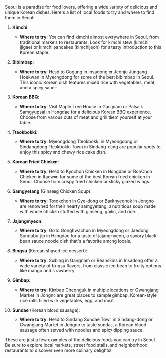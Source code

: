Seoul is a paradise for food lovers, offering a wide variety of delicious and unique Korean dishes. Here's a list of local foods to try and where to find them in Seoul:

1. **Kimchi**:
   - **Where to try**: You can find kimchi almost everywhere in Seoul, from traditional markets to restaurants. Look for kimchi stew (kimchi jjigae) or kimchi pancakes (kimchijeon) for a tasty introduction to this Korean staple.

2. **Bibimbap**:
   - **Where to try**: Head to Gogung in Insadong or Jeonju Jungang Hoekwan in Myeongdong for some of the best bibimbap in Seoul. This iconic Korean dish features mixed rice with vegetables, meat, and a spicy sauce.

3. **Korean BBQ**:
   - **Where to try**: Visit Maple Tree House in Gangnam or Palsaik Samgyupsal in Hongdae for a delicious Korean BBQ experience. Choose from various cuts of meat and grill them yourself at your table.

4. **Tteokbokki**:
   - **Where to try**: Myeongdong Tteokbokki in Myeongdong or Sindangdong Tteokbokki Town in Sindang-dong are popular spots to enjoy this spicy and chewy rice cake dish.

5. **Korean Fried Chicken**:
   - **Where to try**: Head to Kyochon Chicken in Hongdae or BonChon Chicken in Itaewon for some of the best Korean fried chicken in Seoul. Choose from crispy fried chicken or sticky glazed wings.

6. **Samgyetang** (Ginseng Chicken Soup):
   - **Where to try**: Tosokchon in Gye-dong or Baeknyeonok in Jongno are renowned for their hearty samgyetang, a nutritious soup made with whole chicken stuffed with ginseng, garlic, and rice.

7. **Jajangmyeon**:
   - **Where to try**: Go to Gonghwachun in Myeongdong or Jaedong Sundubu-jip in Hongdae for a taste of jajangmyeon, a savory black bean sauce noodle dish that's a favorite among locals.

8. **Bingsu** (Korean shaved ice dessert):
   - **Where to try**: Sulbing in Gangnam or BeansBins in Insadong offer a wide variety of bingsu flavors, from classic red bean to fruity options like mango and strawberry.

9. **Gimbap**:
   - **Where to try**: Kimbap Cheonguk in multiple locations or Gwangjang Market in Jongno are great places to sample gimbap, Korean-style rice rolls filled with vegetables, egg, and meat.

10. **Sundae** (Korean blood sausage):
    - **Where to try**: Head to Sindang Sundae Town in Sindang-dong or Gwangjang Market in Jongno to taste sundae, a Korean blood sausage often served with noodles and spicy dipping sauce.

These are just a few examples of the delicious foods you can try in Seoul. Be sure to explore local markets, street food stalls, and neighborhood restaurants to discover even more culinary delights!
